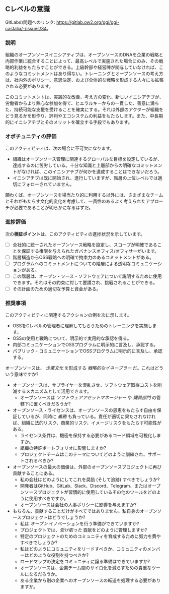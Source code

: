 ## Cレベルの意識

GitLabの問題へのリンク: <https://gitlab.ow2.org/ggi/ggi-castalia/-/issues/34>。

### 説明

組織のオープンソースイニシアティブは、オープンソースのDNAを企業の戦略と内部作業に統合することによって、最高レベルで実施された場合にのみ、その戦略的利益をもたらすことができる。上級幹部や経営陣が関与していなければ、このようなコミットメントはあり得ない。トレーニングとオープンソースの考え方は、社内外のポリシー、意思決定、および全体的な戦略を形成する人々にも拡張される必要があります。

このコミットメントは、実践的な改善、考え方の変化、新しいイニシアチブが、労働者からより熱心な参加を得て、ヒエラルキーからの一貫した、善意に満ちた、持続可能な支援を受けることを確実にする。それは外部のアクターが組織をどう見るかを形作り、評判やエコシステムの利益をもたらします。また、中長期的にイニシアチブとそのメリットを確立する手段でもあります。

### オポチュニティの評価

このアクティビティは、次の場合に不可欠になります。

* 組織はオープンソース管理に関連するグローバルな目標を設定しているが、達成するのに苦労している。十分な知識と上層部からの明確なコミットメントがなければ、このイニシアチブが何かを達成することはできないだろう。
* イニシアチブは既に開始され、進行していますが、階層の上位レベルでは適切にフォローされていません。

願わくば、オープンソースを場当たり的に利用する以外には、さまざまなチームとそれがもたらす文化的変化を考慮して、一貫性のあるよく考えられたアプローチが必要であることが明らかになるはずだ。

### 進捗評価

次の**検証ポイント**は、このアクティビティの進捗状況を示しています。
- [ ] 全社的に統一されたオープンソース戦略を設定し、スコープが明確であることを保証する権限を与えられたガバナンスオフィス/オフィサーがいます。
- [ ] 階層構造からOSS戦略への明確で拘束力のあるコミットメントがある。
- [ ] プログラムへのコミットメントについての階層による透明なコミュニケーションがある。
- [ ] この階層は、オープン・ソース・ソフトウェアについて説明するために使用できます。それはその約束に対して要請され、挑戦されることができる。
- [ ] その計画のための適切な予算と資金がある。

### 推奨事項

このアクティビティに関連するアクションの例を次に示します。
* OSSをCレベルの管理者に理解してもらうためのトレーニングを実施します。
* OSSの使用と戦略について、明示的で実用的な承認を得る。
* 内部コミュニケーションでOSSプログラムに明示的に言及し、承認する。
* パブリック・コミュニケーションでOSSプログラムに明示的に言及し、承認する。

オープンソースは、 _企業文化_ を形成する _戦略的なイネーブラー_ だ。これはどういう意味ですか?
* オープンソースは、サプライヤーを混乱させ、ソフトウェア取得コストを削減するメカニズムとして活用できます。
    * オープンソースは _ソフトウェアアセットマネージャー_ や _購買部門_ の管轄下に置くべきだろうか?
* オープンソース・ライセンスは、オープンソースの恩恵をもたらす自由を保証しているが、同時に _義務_ も負っている。責任が適切に果たされなければ、組織に法的リスク、商業的リスク、イメージリスクをもたらす可能性がある。
    * ライセンス条件は、機密を保持する必要があるコード領域を可視化しますか。
    * 組織の特許ポートフォリオに影響しますか?
    * プロジェクトチームはこのテーマについてどのように訓練され、サポートされるべきか?
* オープンソースの最大の価値は、外部のオープンソースプロジェクトに再び貢献することにある。
    * 私の会社はどのようにしてこれを奨励 (そして追跡) すべきでしょうか?
    * 開発者はGitHub、GitLab、Slack、Discord、Telegram、またはオープンソースプロジェクトが習慣的に使用しているその他のツールをどのように使用すべきですか。
    * オープンソースは会社の人事ポリシーに影響を与えますか?
* もちろん、貢献することだけがすべてではありません。私自身のオープンソースプロジェクトはどうでしょうか?
    * 私は _オープン_ イノベーションを行う準備ができていますか?
    * プロジェクトでは、_受け取った_ 貢献をどのように管理しますか?
    * 特定のプロジェクトのためのコミュニティを育成するために努力を費やすべきでしょうか?
    * 私はどのようにコミュニティをリードすべきか、コミュニティのメンバーはどのような役割を持つべきか?
    * ロードマップの決定をコミュニティに譲る準備はできていますか?
    * オープンソースは、企業チーム間のサイロ化を減らすための貴重なツールになるだろうか。
    * ある企業から別の企業へのオープンソースの転送を処理する必要がありますか。
